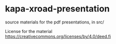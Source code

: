 # kapa-xroad-presentation

source materials for the pdf presentations, in src/

License for the material https://creativecommons.org/licenses/by/4.0/deed.fi
